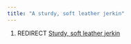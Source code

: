 ```yaml
---
title: "A sturdy, soft leather jerkin"
---
```


1.  REDIRECT [Sturdy, soft leather
    jerkin](Sturdy,_soft_leather_jerkin "wikilink")